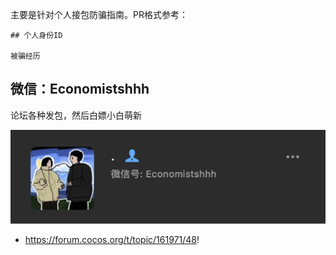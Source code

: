 主要是针对个人接包防骗指南。PR格式参考：
```
## 个人身份ID

被骗经历
```

## 微信：Economistshhh
论坛各种发包，然后白嫖小白萌新

![](economistshhh.png)

- https://forum.cocos.org/t/topic/161971/48!